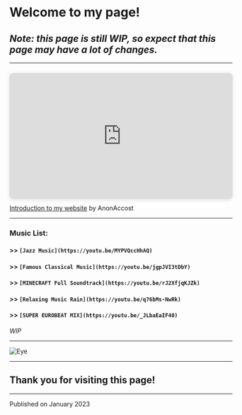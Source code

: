 # **Welcome to my page!**

## *Note: this page is still WIP, so expect that this page may have a lot of changes.*

---

<div style="position: relative; width: 100%; height: 0; padding-top: 56.2500%;
 padding-bottom: 0; box-shadow: 0 2px 8px 0 rgba(63,69,81,0.16); margin-top: 1.6em; margin-bottom: 0.9em; overflow: hidden;
 border-radius: 8px; will-change: transform;">
  <iframe loading="lazy" style="position: absolute; width: 100%; height: 100%; top: 0; left: 0; border: none; padding: 0;margin: 0;"
    src="https:&#x2F;&#x2F;www.canva.com&#x2F;design&#x2F;DAFXpq5E_SU&#x2F;watch?embed" allowfullscreen="allowfullscreen" allow="fullscreen">
  </iframe>
</div>
<a href="https:&#x2F;&#x2F;www.canva.com&#x2F;design&#x2F;DAFXpq5E_SU&#x2F;watch?utm_content=DAFXpq5E_SU&amp;utm_campaign=designshare&amp;utm_medium=embeds&amp;utm_source=link" target="_blank" rel="noopener">Introduction to my website</a> by AnonAccost

---

### Music List:

#### >> `[Jazz Music](https://youtu.be/MYPVQccHhAQ)`

#### >> `[Famous Classical Music](https://youtu.be/jgpJVI3tDbY)`

#### >> `[MINECRAFT Full Soundtrack](https://youtu.be/rJ2XfjqKJZk)`

#### >> `[Relaxing Music Rain](https://youtu.be/q76bMs-NwRk)`

#### >> `[SUPER EUROBEAT MIX](https://youtu.be/_JLbaEaIF40)`

*WIP*

---

![Eye](https://imageio.forbes.com/dam/imageserve/575a27004bbe6f0387842cbd/0x0.png?cropX1=-1&cropY1=-1&cropX2=-1&cropY2=-1&quality=75&fit=&background=000000&uri=startswithabang%2Ffiles%2F2016%2F06%2FObservable_universe_logarithmic_illustration.jpg)

---

## **Thank you for visiting this page!**

---

Published on January 2023
